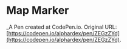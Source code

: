 # Map Marker
 _A Pen created at CodePen.io. Original URL: [https://codepen.io/alphardex/pen/ZEGzZYd](https://codepen.io/alphardex/pen/ZEGzZYd).

 